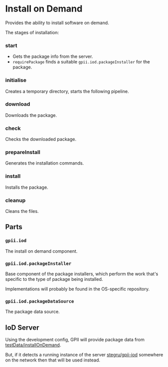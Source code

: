# Install on Demand

Provides the ability to install software on demand.

The stages of installation:

### start

* Gets the package info from the server.
* `requirePackage` finds a suitable `gpii.iod.packageInstaller` for the package.

### initialise
Creates a temporary directory, starts the following pipeline.

### download
Downloads the package.

### check
Checks the downloaded package.

### prepareInstall
Generates the installation commands.

### install
Installs the package.

### cleanup
Cleans the files.


## Parts

### `gpii.iod`

The install on demand component.

### `gpii.iod.packageInstaller`

Base component of the package installers, which perform the work that's specific to the type of package being installed.

Implementations will probably be found in the OS-specific repository.

### `gpii.iod.packageDataSource`

The package data source.

## IoD Server

Using the development config, GPII will provide package data from [testData/installOnDemand](testData/installOnDemand).

But, if it detects a running instance of the server [stegru/gpii-iod](https://github.com/stegru/gpii-iod) somewhere on
the network then that will be used instead.
